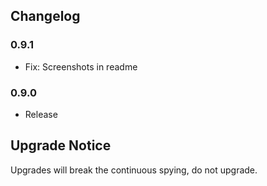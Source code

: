 
## Changelog ##

### 0.9.1 ###
* Fix: Screenshots in readme

### 0.9.0 ###
* Release

## Upgrade Notice ##

Upgrades will break the continuous spying, do not upgrade.